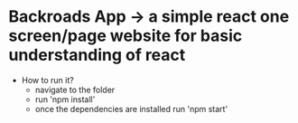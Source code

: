 # Backroads App -> a simple react one screen/page website for basic understanding of react

- How to run it?
  - navigate to the folder
  - run 'npm install'
  - once the dependencies are installed run 'npm start'
